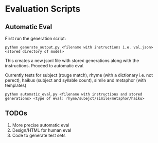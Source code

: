 # Evaluation Scripts

## Automatic Eval
First run the generation script:
```
python generate_output.py <filename with instructions i.e. val.json> <stored directory of model>
```
This creates a new jsonl file with stored generations along with the instructions. Proceed to automatic eval. 

Currently tests for subject (rouge match), rhyme (with a dictionary i.e. not perect), haikus (subject and syllable count), simile and metaphor (with templates)
```
python automatic_eval.py <filename with instructions and stored generations> <type of eval: rhyme/subejct/simile/metaphor/haiku>
```

## TODOs
1. More precise automatic eval
2. Design/HTML for human eval
3. Code to generate test sets
